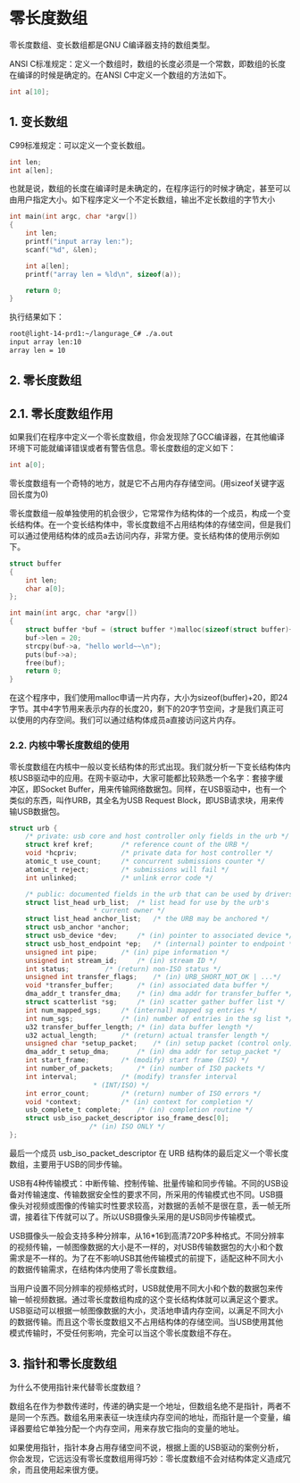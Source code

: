 # 零长度数组
零长度数组、变长数组都是GNU C编译器支持的数组类型。

ANSI C标准规定：定义一个数组时，数组的长度必须是一个常数，即数组的长度在编译的时候是确定的。在ANSI C中定义一个数组的方法如下。
```c
int a[10];
```

## 1. 变长数组
C99标准规定：可以定义一个变长数组。
```c
int len;
int a[len];
```

也就是说，数组的长度在编译时是未确定的，在程序运行的时候才确定，甚至可以由用户指定大小。如下程序定义一个不定长数组，输出不定长数组的字节大小

```c
int main(int argc, char *argv[])
{
    int len;
    printf("input array len:");
    scanf("%d", &len);

    int a[len];
    printf("array len = %ld\n", sizeof(a));

    return 0;
}
```

执行结果如下：
```bash
root@light-14-prd1:~/langurage_C# ./a.out 
input array len:10
array len = 10
```

## 2. 零长度数组
## 2.1. 零长度数组作用
如果我们在程序中定义一个零长度数组，你会发现除了GCC编译器，在其他编译环境下可能就编译错误或者有警告信息。零长度数组的定义如下：
```c
int a[0];
```

零长度数组有一个奇特的地方，就是它不占用内存存储空间。(用sizeof关键字返回长度为0)

零长度数组一般单独使用的机会很少，它常常作为结构体的一个成员，构成一个变长结构体。在一个变长结构体中，零长度数组不占用结构体的存储空间，但是我们可以通过使用结构体的成员a去访问内存，非常方便。变长结构体的使用示例如下。

```c
struct buffer
{
    int len;
    char a[0];
};

int main(int argc, char *argv[])
{
    struct buffer *buf = (struct buffer *)malloc(sizeof(struct buffer)+20);
    buf->len = 20;
    strcpy(buf->a, "hello world~~\n");
    puts(buf->a);
    free(buf);
    return 0;
}
```

在这个程序中，我们使用malloc申请一片内存，大小为sizeof(buffer)+20，即24字节。其中4字节用来表示内存的长度20，剩下的20字节空间，才是我们真正可以使用的内存空间。我们可以通过结构体成员a直接访问这片内存。

### 2.2. 内核中零长度数组的使用
零长度数组在内核中一般以变长结构体的形式出现。我们就分析一下变长结构体内核USB驱动中的应用。在网卡驱动中，大家可能都比较熟悉一个名字：套接字缓冲区，即Socket Buffer，用来传输网络数据包。同样，在USB驱动中，也有一个类似的东西，叫作URB，其全名为USB Request Block，即USB请求块，用来传输USB数据包。

```c
struct urb {
	/* private: usb core and host controller only fields in the urb */
	struct kref kref;		/* reference count of the URB */
	void *hcpriv;			/* private data for host controller */
	atomic_t use_count;		/* concurrent submissions counter */
	atomic_t reject;		/* submissions will fail */
	int unlinked;			/* unlink error code */

	/* public: documented fields in the urb that can be used by drivers */
	struct list_head urb_list;	/* list head for use by the urb's
					 * current owner */
	struct list_head anchor_list;	/* the URB may be anchored */
	struct usb_anchor *anchor;
	struct usb_device *dev;		/* (in) pointer to associated device */
	struct usb_host_endpoint *ep;	/* (internal) pointer to endpoint */
	unsigned int pipe;		/* (in) pipe information */
	unsigned int stream_id;		/* (in) stream ID */
	int status;			/* (return) non-ISO status */
	unsigned int transfer_flags;	/* (in) URB_SHORT_NOT_OK | ...*/
	void *transfer_buffer;		/* (in) associated data buffer */
	dma_addr_t transfer_dma;	/* (in) dma addr for transfer_buffer */
	struct scatterlist *sg;		/* (in) scatter gather buffer list */
	int num_mapped_sgs;		/* (internal) mapped sg entries */
	int num_sgs;			/* (in) number of entries in the sg list */
	u32 transfer_buffer_length;	/* (in) data buffer length */
	u32 actual_length;		/* (return) actual transfer length */
	unsigned char *setup_packet;	/* (in) setup packet (control only) */
	dma_addr_t setup_dma;		/* (in) dma addr for setup_packet */
	int start_frame;		/* (modify) start frame (ISO) */
	int number_of_packets;		/* (in) number of ISO packets */
	int interval;			/* (modify) transfer interval
					 * (INT/ISO) */
	int error_count;		/* (return) number of ISO errors */
	void *context;			/* (in) context for completion */
	usb_complete_t complete;	/* (in) completion routine */
	struct usb_iso_packet_descriptor iso_frame_desc[0];
					/* (in) ISO ONLY */
};
```

最后一个成员 usb_iso_packet_descriptor 在 URB 结构体的最后定义一个零长度数组，主要用于USB的同步传输。

USB有4种传输模式：中断传输、控制传输、批量传输和同步传输。不同的USB设备对传输速度、传输数据安全性的要求不同，所采用的传输模式也不同。USB摄像头对视频或图像的传输实时性要求较高，对数据的丢帧不是很在意，丢一帧无所谓，接着往下传就可以了。所以USB摄像头采用的是USB同步传输模式。

USB摄像头一般会支持多种分辨率，从16*16到高清720P多种格式。不同分辨率的视频传输，一帧图像数据的大小是不一样的，对USB传输数据包的大小和个数需求是不一样的。为了在不影响USB其他传输模式的前提下，适配这种不同大小的数据传输需求，在结构体内使用了零长度数组。

当用户设置不同分辨率的视频格式时，USB就使用不同大小和个数的数据包来传输一帧视频数据。通过零长度数组构成的这个变长结构体就可以满足这个要求。USB驱动可以根据一帧图像数据的大小，灵活地申请内存空间，以满足不同大小的数据传输。而且这个零长度数组又不占用结构体的存储空间。当USB使用其他模式传输时，不受任何影响，完全可以当这个零长度数组不存在。


## 3. 指针和零长度数组
为什么不使用指针来代替零长度数组？

数组名在作为参数传递时，传递的确实是一个地址，但数组名绝不是指针，两者不是同一个东西。数组名用来表征一块连续内存空间的地址，而指针是一个变量，编译器要给它单独分配一个内存空间，用来存放它指向的变量的地址。

如果使用指针，指针本身占用存储空间不说，根据上面的USB驱动的案例分析，你会发现，它远远没有零长度数组用得巧妙：零长度数组不会对结构体定义造成冗余，而且使用起来很方便。